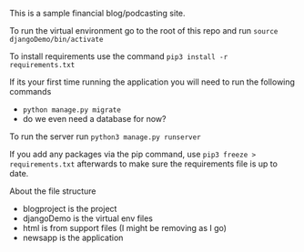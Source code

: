 This is a sample financial blog/podcasting site. 

To run the virtual environment go to the root of this repo and run `source djangoDemo/bin/activate` 

To install requirements use the command `pip3 install -r requirements.txt`

If its your first time running the application you will need to run the following commands
- `python manage.py migrate` 
- do we even need a database for now?

To run the server run `python3 manage.py runserver`

If you add any packages via the pip command, use `pip3 freeze > requirements.txt` afterwards to make sure the requirements file is up to date.


About the file structure
 - blogproject is the project
 - djangoDemo is the virtual env files
 - html is from support files (I might be removing as I go)
 - newsapp is the application
 